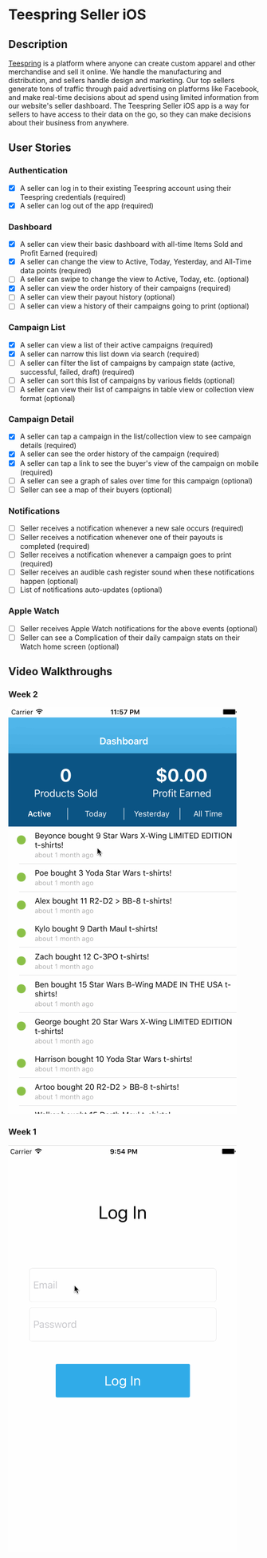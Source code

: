 # Teespring Seller iOS

## Description
[Teespring](https://www.teespring.com) is a platform where anyone can create custom apparel and other merchandise and sell it online. We handle the manufacturing and distribution, and sellers handle design and marketing. Our top sellers generate tons of traffic through paid advertising on platforms like Facebook, and make real-time decisions about ad spend using limited information from our website's seller dashboard. The Teespring Seller iOS app is a way for sellers to have access to their data on the go, so they can make decisions about their business from anywhere.

## User Stories
### Authentication
- [x] A seller can log in to their existing Teespring account using their Teespring credentials (required)
- [x] A seller can log out of the app (required)

### Dashboard
- [x] A seller can view their basic dashboard with all-time Items Sold and Profit Earned (required)
- [x] A seller can change the view to Active, Today, Yesterday, and All-Time data points (required)
- [ ] A seller can swipe to change the view to Active, Today, etc. (optional)
- [x] A seller can view the order history of their campaigns (required)
- [ ] A seller can view their payout history (optional)
- [ ] A seller can view a history of their campaigns going to print (optional)

### Campaign List
- [x] A seller can view a list of their active campaigns (required)
- [x] A seller can narrow this list down via search (required)
- [ ] A seller can filter the list of campaigns by campaign state (active, successful, failed, draft) (required)
- [ ] A seller can sort this list of campaigns by various fields (optional)
- [ ] A seller can view their list of campaigns in table view or collection view format (optional)

### Campaign Detail
- [x] A seller can tap a campaign in the list/collection view to see campaign details (required)
- [x] A seller can see the order history of the campaign (required)
- [x] A seller can tap a link to see the buyer's view of the campaign on mobile (required)
- [ ] A seller can see a graph of sales over time for this campaign (optional)
- [ ] Seller can see a map of their buyers (optional)

### Notifications
- [ ] Seller receives a notification whenever a new sale occurs (required)
- [ ] Seller receives a notification whenever one of their payouts is completed (required)
- [ ] Seller receives a notification whenever a campaign goes to print (required)
- [ ] Seller receives an audible cash register sound when these notifications happen (optional)
- [ ] List of notifications auto-updates (optional)

### Apple Watch
- [ ] Seller receives Apple Watch notifications for the above events (optional)
- [ ] Seller can see a Complication of their daily campaign stats on their Watch home screen (optional)

## Video Walkthroughs
### Week 2
  <img src='screencaps/week2.gif' title='Video Walkthrough' width='' alt='Video Walkthrough' />

### Week 1
  <img src='screencaps/week1.gif' title='Video Walkthrough' width='' alt='Video Walkthrough' />
